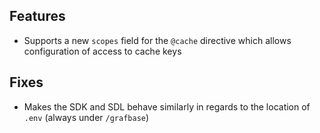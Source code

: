 ## Features

- Supports a new `scopes` field for the `@cache` directive which allows configuration of access to cache keys

## Fixes

- Makes the SDK and SDL behave similarly in regards to the location of `.env` (always under `/grafbase`)
